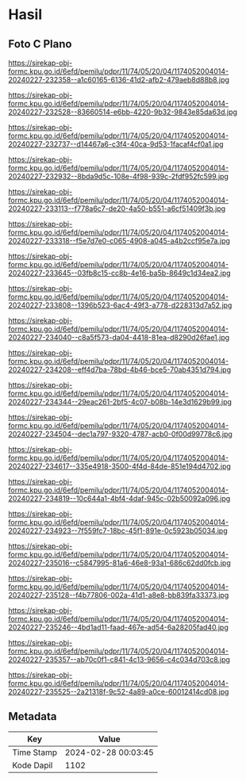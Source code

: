 # Hasil

## Foto C Plano

https://sirekap-obj-formc.kpu.go.id/6efd/pemilu/pdpr/11/74/05/20/04/1174052004014-20240227-232358--a1c60165-6136-41d2-afb2-479aeb8d88b8.jpg

https://sirekap-obj-formc.kpu.go.id/6efd/pemilu/pdpr/11/74/05/20/04/1174052004014-20240227-232528--83660514-e6bb-4220-9b32-9843e85da63d.jpg

https://sirekap-obj-formc.kpu.go.id/6efd/pemilu/pdpr/11/74/05/20/04/1174052004014-20240227-232737--d14467a6-c3f4-40ca-9d53-1facaf4cf0a1.jpg

https://sirekap-obj-formc.kpu.go.id/6efd/pemilu/pdpr/11/74/05/20/04/1174052004014-20240227-232932--8bda9d5c-108e-4f98-939c-2fdf952fc599.jpg

https://sirekap-obj-formc.kpu.go.id/6efd/pemilu/pdpr/11/74/05/20/04/1174052004014-20240227-233113--f778a6c7-de20-4a50-b551-a6cf51409f3b.jpg

https://sirekap-obj-formc.kpu.go.id/6efd/pemilu/pdpr/11/74/05/20/04/1174052004014-20240227-233318--f5e7d7e0-c065-4908-a045-a4b2ccf95e7a.jpg

https://sirekap-obj-formc.kpu.go.id/6efd/pemilu/pdpr/11/74/05/20/04/1174052004014-20240227-233645--03fb8c15-cc8b-4e16-ba5b-8649c1d34ea2.jpg

https://sirekap-obj-formc.kpu.go.id/6efd/pemilu/pdpr/11/74/05/20/04/1174052004014-20240227-233808--1396b523-6ac4-49f3-a778-d228313d7a52.jpg

https://sirekap-obj-formc.kpu.go.id/6efd/pemilu/pdpr/11/74/05/20/04/1174052004014-20240227-234040--c8a5f573-da04-4418-81ea-d8290d26fae1.jpg

https://sirekap-obj-formc.kpu.go.id/6efd/pemilu/pdpr/11/74/05/20/04/1174052004014-20240227-234208--eff4d7ba-78bd-4b46-bce5-70ab4351d794.jpg

https://sirekap-obj-formc.kpu.go.id/6efd/pemilu/pdpr/11/74/05/20/04/1174052004014-20240227-234344--29eac261-2bf5-4c07-b08b-14e3d1629b99.jpg

https://sirekap-obj-formc.kpu.go.id/6efd/pemilu/pdpr/11/74/05/20/04/1174052004014-20240227-234504--dec1a797-9320-4787-acb0-0f00d99778c6.jpg

https://sirekap-obj-formc.kpu.go.id/6efd/pemilu/pdpr/11/74/05/20/04/1174052004014-20240227-234617--335e4918-3500-4f4d-84de-851e194d4702.jpg

https://sirekap-obj-formc.kpu.go.id/6efd/pemilu/pdpr/11/74/05/20/04/1174052004014-20240227-234819--10c644a1-4bf4-4daf-945c-02b50092a096.jpg

https://sirekap-obj-formc.kpu.go.id/6efd/pemilu/pdpr/11/74/05/20/04/1174052004014-20240227-234923--7f559fc7-18bc-45f1-891e-0c5923b05034.jpg

https://sirekap-obj-formc.kpu.go.id/6efd/pemilu/pdpr/11/74/05/20/04/1174052004014-20240227-235016--c5847995-81a6-46e8-93a1-686c62dd0fcb.jpg

https://sirekap-obj-formc.kpu.go.id/6efd/pemilu/pdpr/11/74/05/20/04/1174052004014-20240227-235128--f4b77806-002a-41d1-a8e8-bb839fa33373.jpg

https://sirekap-obj-formc.kpu.go.id/6efd/pemilu/pdpr/11/74/05/20/04/1174052004014-20240227-235246--4bd1ad11-faad-467e-ad54-6a28205fad40.jpg

https://sirekap-obj-formc.kpu.go.id/6efd/pemilu/pdpr/11/74/05/20/04/1174052004014-20240227-235357--ab70c0f1-c841-4c13-9656-c4c034d703c8.jpg

https://sirekap-obj-formc.kpu.go.id/6efd/pemilu/pdpr/11/74/05/20/04/1174052004014-20240227-235525--2a21318f-9c52-4a89-a0ce-60012414cd08.jpg


## Metadata

| Key        | Value               |
| ---------- | ------------------- |
| Time Stamp | 2024-02-28 00:03:45 |
| Kode Dapil | 1102                |



